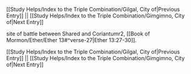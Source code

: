 [[Study Helps/Index to the Triple Combination/Gilgal, City of|Previous Entry]]  ||  [[Study Helps/Index to the Triple Combination/Gimgimno, City of|Next Entry]]

 site of battle between Shared and Coriantumr2, [[Book of Mormon/Ether/Ether 13#^verse-27|Ether 13:27-30]].

[[Study Helps/Index to the Triple Combination/Gilgal, City of|Previous Entry]]  ||  [[Study Helps/Index to the Triple Combination/Gimgimno, City of|Next Entry]]